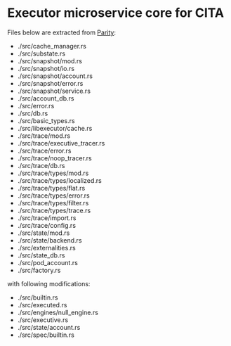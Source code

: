 # Executor microservice core for CITA

Files below are extracted from [Parity](https://github.com/paritytech/parity):

- ./src/cache_manager.rs
- ./src/substate.rs
- ./src/snapshot/mod.rs
- ./src/snapshot/io.rs
- ./src/snapshot/account.rs
- ./src/snapshot/error.rs
- ./src/snapshot/service.rs
- ./src/account_db.rs
- ./src/error.rs
- ./src/db.rs
- ./src/basic_types.rs
- ./src/libexecutor/cache.rs
- ./src/trace/mod.rs
- ./src/trace/executive_tracer.rs
- ./src/trace/error.rs
- ./src/trace/noop_tracer.rs
- ./src/trace/db.rs
- ./src/trace/types/mod.rs
- ./src/trace/types/localized.rs
- ./src/trace/types/flat.rs
- ./src/trace/types/error.rs
- ./src/trace/types/filter.rs
- ./src/trace/types/trace.rs
- ./src/trace/import.rs
- ./src/trace/config.rs
- ./src/state/mod.rs
- ./src/state/backend.rs
- ./src/externalities.rs
- ./src/state_db.rs
- ./src/pod_account.rs
- ./src/factory.rs

with following modifications:

- ./src/builtin.rs
- ./src/executed.rs
- ./src/engines/null_engine.rs
- ./src/executive.rs
- ./src/state/account.rs
- ./src/spec/builtin.rs
